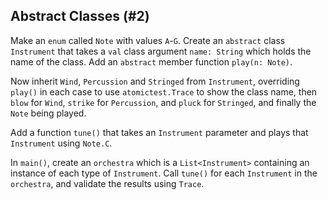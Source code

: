 ## Abstract Classes (#2)

Make an `enum` called `Note` with values `A`-`G`. Create an `abstract` class
`Instrument` that takes a `val` class argument `name: String` which holds the
name of the class. Add an `abstract` member function `play(n: Note)`.

Now inherit `Wind`, `Percussion` and `Stringed` from `Instrument`, overriding
`play()` in each case to use `atomictest.Trace` to show the class name, then
`blow` for `Wind`, `strike` for `Percussion`, and `pluck` for `Stringed`, and
finally the `Note` being played.

Add a function `tune()` that takes an `Instrument` parameter and plays that
`Instrument` using `Note.C`.

In `main()`, create an `orchestra` which is a `List<Instrument>` containing an
instance of each type of `Instrument`. Call `tune()` for each `Instrument` in
the `orchestra`, and validate the results using `Trace`.